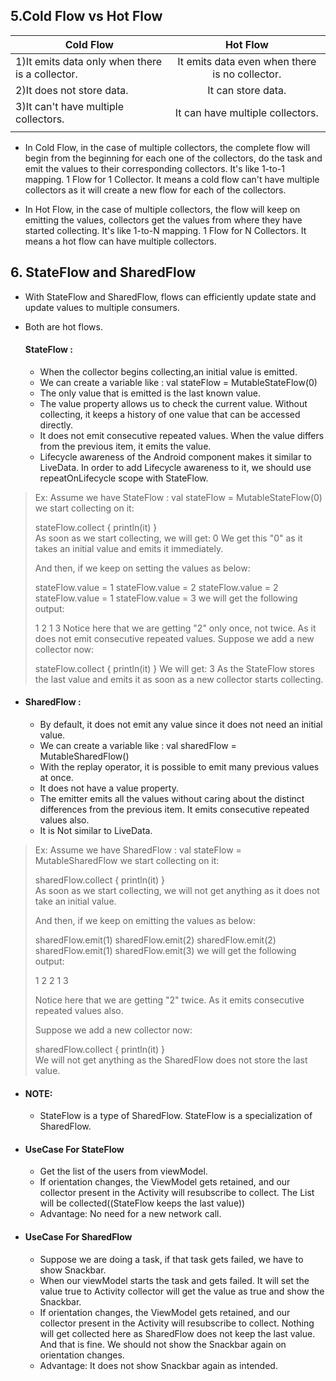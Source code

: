 ## 5.Cold Flow vs Hot Flow

|             Cold Flow                         |            Hot Flow                          | 
| --------------------------------------------- | :------------------------------------------: | 
|1)It emits data only when there is a collector.|It emits data even when there is no collector.| 
|2)It does not store data.                      |It can store data.                            |  
|3)It can't have multiple collectors.           |It can have multiple collectors.              |
|                                               |                                              | 

- In Cold Flow, in the case of multiple collectors, the complete flow will begin from the beginning for each one of the collectors,
  do the task and emit the values to their corresponding collectors. It's like 1-to-1 mapping. 1 Flow for 1 Collector.
  It means a cold flow can't have multiple collectors as it will create a new flow for each of the collectors.
  
- In Hot Flow, in the case of multiple collectors, the flow will keep on emitting the values, collectors get the values from where they have started collecting.
 It's like 1-to-N mapping. 1 Flow for N Collectors. It means a hot flow can have multiple collectors.
 
## 6. StateFlow and SharedFlow
- With StateFlow and SharedFlow, flows can efficiently update state and update values to multiple consumers.
- Both are hot flows.

   #### StateFlow :
     - When the collector begins collecting,an initial value is emitted.
     - We can create a variable like : val stateFlow = MutableStateFlow(0)
     - The only value that is emitted is the last known value.
     - The value property allows us to check the current value. Without collecting, it keeps a history of one value that can be accessed directly.
     - It does not emit consecutive repeated values. When the value differs from the previous item, it emits the value.
     - Lifecycle awareness of the Android component makes it similar to LiveData. In order to add Lifecycle awareness to it,
       we should use repeatOnLifecycle scope with StateFlow.
       
> Ex: Assume we have StateFlow :
>  val stateFlow = MutableStateFlow(0)
> we start collecting on it:
>
>stateFlow.collect {
>    println(it)
> }       
> As soon as we start collecting, we will get:
> 0
> We get this "0" as it takes an initial value and emits it immediately.
>
> And then, if we keep on setting the values as below:
>
> stateFlow.value = 1
> stateFlow.value = 2
> stateFlow.value = 2
> stateFlow.value = 1
> stateFlow.value = 3
> we will get the following output:
>
>
> 1
> 2
> 1
> 3
> Notice here that we are getting "2" only once, not twice. As it does not emit consecutive repeated values.
> Suppose we add a new collector now:
>
> stateFlow.collect {
>    println(it)
> }
> We will get:
> 3
> As the StateFlow stores the last value and emits it as soon as a new collector starts collecting.
>        
 
  - #### SharedFlow :
     - By default, it does not emit any value since it does not need an initial value.
     - We can create a variable like : val sharedFlow = MutableSharedFlow<Int>()
     - With the replay operator, it is possible to emit many previous values at once.
     - It does not have a value property.
     - The emitter emits all the values without caring about the distinct differences from the previous item. It emits consecutive repeated values also.
     - It is Not similar to LiveData.     
     
> Ex: Assume we have SharedFlow  :
>  val stateFlow = MutableSharedFlow<Int>
>  we start collecting on it:
>
> sharedFlow.collect {
>    println(it)
> }  
> As soon as we start collecting, we will not get anything as it does not take an initial value.
>
> And then, if we keep on emitting the values as below:
>
> sharedFlow.emit(1)
> sharedFlow.emit(2)
> sharedFlow.emit(2)
> sharedFlow.emit(1)
> sharedFlow.emit(3)
> we will get the following output:
>
> 1
> 2
> 2
> 1
> 3  
>
>Notice here that we are getting "2" twice. As it emits consecutive repeated values also.
>
> Suppose we add a new collector now:
>
>
> sharedFlow.collect {
>    println(it)
> }  
> We will not get anything as the SharedFlow does not store the last value.
>
 - #### NOTE:
     - StateFlow is a type of SharedFlow. StateFlow is a specialization of SharedFlow.
  
 - #### UseCase For StateFlow
     - Get the list of the users from viewModel.
     - If orientation changes, the ViewModel gets retained, and our collector present in the Activity will resubscribe to collect. 
         The List will be collected((StateFlow keeps the last value))
     - Advantage: No need for a new network call.
    
  - #### UseCase For SharedFlow
     - Suppose we are doing a task, if that task gets failed, we have to show Snackbar.
     - When our viewModel starts the task and gets failed. It will set the value true to Activity collector will get the value as true and show the Snackbar.
     - If orientation changes, the ViewModel gets retained, and our collector present in the Activity will resubscribe to collect. 
         Nothing will get collected here as SharedFlow does not keep the last value.
         And that is fine. We should not show the Snackbar again on orientation changes.
     - Advantage: It does not show Snackbar again as intended.
  

